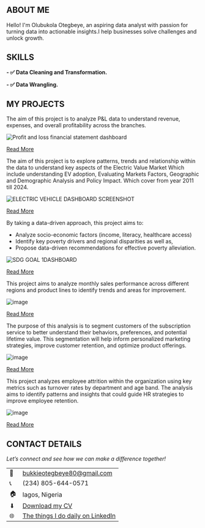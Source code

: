 
## ABOUT ME

Hello! I'm Olubukola Otegbeye, an aspiring data analyst with passion for turning data into actionable insights.I help businesses solve challenges and unlock growth.

## SKILLS

**- ✅ Data Cleaning and Transformation.**

**- ✅ Data Wrangling.**


## MY PROJECTS

The aim  of this project is to analyze P&L data to understand revenue, expenses, and overall profitability across the branches.

![Profit and loss financial statement dashboard](https://github.com/user-attachments/assets/5e01c10d-571e-4254-a34f-76f22a204fab)

[Read More](https://docs.google.com/document/d/1lcy0wlE9nHI9DpCtJ2kgd12pUqnNonHJ/edit?usp=sharing&ouid=105457459482550682746&rtpof=true&sd=true)



The aim of this project is to explore patterns, trends and relationship within the data to understand key aspects of the Electric Value Market Which include understanding EV adoption, Evaluating Markets Factors, Geographic and Demographic Analysis and Policy Impact. Which cover from year 2011 till 2024.

![ELECTRIC VEHICLE DASHBOARD SCREENSHOT](https://github.com/user-attachments/assets/8b75c94d-2f39-4127-a9ab-4a41c68683b0)

[Read More](https://github.com/bukolaotes/GOOGLE-DATA-ANALYTICS-CAPSTONE-PROJECT-ELECTRIC-VEHICLE-ANALYSIS)


By taking a data-driven approach, this project aims to:
- Analyze socio-economic factors (income, literacy, healthcare access)
- Identify key poverty drivers and regional disparities as well as,
- Propose data-driven recommendations for effective poverty alleviation.

![SDG GOAL 1DASHBOARD](https://github.com/user-attachments/assets/4c8e184f-2ad8-428f-ae90-fe17c9d5bc47)

[Read More](https://github.com/bukolaotes/WOMEN-TECHSTER-TECH4DEV-BOOTCAMP-GROUP-PROJECT)


This project aims to analyze monthly sales performance across different regions and product lines to identify trends and areas for improvement.

![image](https://github.com/user-attachments/assets/e05b8605-02c1-4078-ab6e-3ca39b9684f4)

[Read More](https://github.com/bukolaotes/Lita-Capstone-Project-1-Sales-Performance-Analysis-)


The purpose of this analysis is to segment customers of the subscription service to better understand their behaviors, preferences, and potential lifetime value. This segmentation will help inform personalized marketing strategies, improve customer retention, and optimize product offerings.

![image](https://github.com/user-attachments/assets/d8c90ed9-36cf-4362-896e-d84634090baf)

[Read More](https://github.com/bukolaotes/Lita-Capstone-Project-2-customer-segmentation-Analysis-for-subcription-service)

This project analyzes employee attrition within the organization using key metrics such as turnover rates by department and age band. The analysis aims to identify patterns and insights that could guide HR strategies to improve employee retention.

![image](https://github.com/user-attachments/assets/9e2161f3-dccf-4891-b558-d69fb76751c5)

[Read More](https://github.com/bukolaotes/LITA-CLASS-PROJECT-HR-ANALYSIS-TRACKER)


## CONTACT DETAILS
*Let’s connect and see how we can make a difference together!*
<table>
<tbody>
<tr>
<td>📧</td>
<td><a
href="mailto:bukkieotegbeye80@gmail.com">bukkieotegbeye80@gmail.com</a></td>
</tr>
<tr>
<td>📞</td>
<td>(234) 805-644-0571</td>
</tr>
<tr>
<td>🏠</td>
<td>lagos, Nigeria</td>
 </tr>
<tr> 
<td>⬇</td>
<td><a
href="https://etuk123456.github.io/portfolio1/docs/Profile.pdf">Download my
CV</a></td>
</tr>
<tr>
</tr>
</tr>
<td>🌐</td>
<td><a href="https://linkedin.com/in/olubukola-otegbeye-a5a787176">The things I do daily
on LinkedIn</a></td>
</tr>
<tr>
